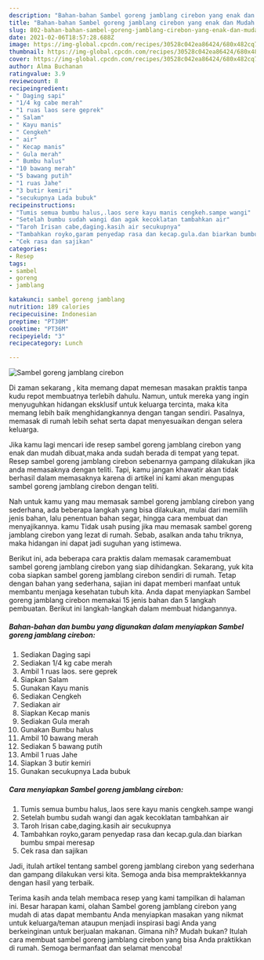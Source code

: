 ```yaml
---
description: "Bahan-bahan Sambel goreng jamblang cirebon yang enak dan Mudah Dibuat"
title: "Bahan-bahan Sambel goreng jamblang cirebon yang enak dan Mudah Dibuat"
slug: 802-bahan-bahan-sambel-goreng-jamblang-cirebon-yang-enak-dan-mudah-dibuat
date: 2021-02-06T18:57:28.688Z
image: https://img-global.cpcdn.com/recipes/30528c042ea86424/680x482cq70/sambel-goreng-jamblang-cirebon-foto-resep-utama.jpg
thumbnail: https://img-global.cpcdn.com/recipes/30528c042ea86424/680x482cq70/sambel-goreng-jamblang-cirebon-foto-resep-utama.jpg
cover: https://img-global.cpcdn.com/recipes/30528c042ea86424/680x482cq70/sambel-goreng-jamblang-cirebon-foto-resep-utama.jpg
author: Alma Buchanan
ratingvalue: 3.9
reviewcount: 8
recipeingredient:
- " Daging sapi"
- "1/4 kg cabe merah"
- "1 ruas laos sere geprek"
- " Salam"
- " Kayu manis"
- " Cengkeh"
- " air"
- " Kecap manis"
- " Gula merah"
- " Bumbu halus"
- "10 bawang merah"
- "5 bawang putih"
- "1 ruas Jahe"
- "3 butir kemiri"
- "secukupnya Lada bubuk"
recipeinstructions:
- "Tumis semua bumbu halus,.laos sere kayu manis cengkeh.sampe wangi"
- "Setelah bumbu sudah wangi dan agak kecoklatan tambahkan air"
- "Taroh Irisan cabe,daging.kasih air secukupnya"
- "Tambahkan royko,garam penyedap rasa dan kecap.gula.dan biarkan bumbu smpai meresap"
- "Cek rasa dan sajikan"
categories:
- Resep
tags:
- sambel
- goreng
- jamblang

katakunci: sambel goreng jamblang 
nutrition: 189 calories
recipecuisine: Indonesian
preptime: "PT30M"
cooktime: "PT36M"
recipeyield: "3"
recipecategory: Lunch

---
```



![Sambel goreng jamblang cirebon](https://img-global.cpcdn.com/recipes/30528c042ea86424/680x482cq70/sambel-goreng-jamblang-cirebon-foto-resep-utama.jpg)

Di zaman  sekarang , kita memang dapat memesan masakan praktis tanpa kudu repot membuatnya terlebih dahulu. Namun, untuk mereka yang ingin menyuguhkan hidangan eksklusif untuk keluarga tercinta, maka kita memang lebih baik menghidangkannya dengan tangan sendiri. Pasalnya, memasak di rumah lebih sehat serta dapat menyesuaikan dengan selera keluarga.

Jika kamu lagi mencari ide resep sambel goreng jamblang cirebon yang enak dan mudah dibuat,maka anda sudah berada di tempat yang tepat. Resep sambel goreng jamblang cirebon  sebenarnya gampang dilakukan jika anda memasaknya dengan teliti. Tapi, kamu jangan khawatir akan tidak berhasil dalam memasaknya 
karena di artikel ini kami akan mengupas sambel goreng jamblang cirebon dengan teliti.  



Nah untuk kamu yang mau memasak sambel goreng jamblang cirebon yang sederhana, ada beberapa langkah yang bisa dilakukan, mulai dari memilih jenis bahan, lalu penentuan bahan segar, hingga cara membuat dan menyajikannya. kamu Tidak usah pusing jika mau memasak sambel goreng jamblang cirebon yang lezat di rumah. Sebab, asalkan anda  tahu triknya, maka hidangan ini dapat jadi suguhan yang istimewa.

Berikut ini, ada beberapa cara praktis  dalam memasak caramembuat sambel goreng jamblang cirebon yang siap dihidangkan. Sekarang, yuk kita coba siapkan sambel goreng jamblang cirebon sendiri di rumah. Tetap dengan bahan yang sederhana, sajian ini dapat memberi manfaat untuk membantu menjaga kesehatan tubuh kita. Anda dapat menyiapkan Sambel goreng jamblang cirebon memakai 15 jenis bahan dan 5 langkah pembuatan. Berikut ini langkah-langkah dalam membuat hidangannya.

<!--inarticleads1-->

##### Bahan-bahan dan bumbu yang digunakan dalam menyiapkan Sambel goreng jamblang cirebon:

1. Sediakan  Daging sapi
1. Sediakan 1/4 kg cabe merah
1. Ambil 1 ruas laos. sere geprek
1. Siapkan  Salam
1. Gunakan  Kayu manis
1. Sediakan  Cengkeh
1. Sediakan  air
1. Siapkan  Kecap manis
1. Sediakan  Gula merah
1. Gunakan  Bumbu halus
1. Ambil 10 bawang merah
1. Sediakan 5 bawang putih
1. Ambil 1 ruas Jahe
1. Siapkan 3 butir kemiri
1. Gunakan secukupnya Lada bubuk




<!--inarticleads2-->

##### Cara menyiapkan Sambel goreng jamblang cirebon:

1. Tumis semua bumbu halus,.laos sere kayu manis cengkeh.sampe wangi
1. Setelah bumbu sudah wangi dan agak kecoklatan tambahkan air
1. Taroh Irisan cabe,daging.kasih air secukupnya
1. Tambahkan royko,garam penyedap rasa dan kecap.gula.dan biarkan bumbu smpai meresap
1. Cek rasa dan sajikan




Jadi, itulah artikel tentang  sambel goreng jamblang cirebon  yang sederhana dan gampang dilakukan versi kita. Semoga anda bisa mempraktekkannya dengan hasil yang terbaik. 

Terima kasih anda telah membaca resep yang kami tampilkan di halaman ini. Besar harapan kami, olahan  Sambel goreng jamblang cirebon yang mudah di atas dapat membantu Anda menyiapkan masakan yang nikmat untuk keluarga/teman ataupun menjadi inspirasi bagi Anda yang berkeinginan untuk berjualan makanan. Gimana nih? Mudah bukan? Itulah cara membuat sambel goreng jamblang cirebon yang bisa Anda praktikkan di rumah. Semoga bermanfaat dan selamat mencoba!

